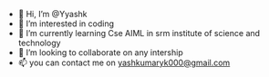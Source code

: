 - 👋 Hi, I’m @Yyashk
- 👀 I’m interested in coding
- 🌱 I’m currently learning Cse AIML in srm institute of science and technology
- 💞️ I’m looking to collaborate on any intership
- 📫 you can contact me on yashkumaryk000@gmail.com

<!---
Yyashk/Yyashk is a ✨ special ✨ repository because its `README.md` (this file) appears on your GitHub profile.
You can click the Preview link to take a look at your changes.
--->
